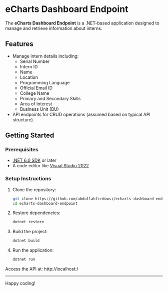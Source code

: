 # eCharts Dashboard Endpoint

The **eCharts Dashboard Endpoint** is a .NET-based application designed to manage and retrieve information about interns.

## Features

- Manage intern details including:
  - Serial Number
  - Intern ID
  - Name
  - Location
  - Programming Language
  - Official Email ID
  - College Name
  - Primary and Secondary Skills
  - Area of Interest
  - Business Unit (BU)
- API endpoints for CRUD operations (assumed based on typical API structure).

## Getting Started

### Prerequisites

- [.NET 6.0 SDK](https://dotnet.microsoft.com/download/dotnet/6.0) or later
- A code editor like [Visual Studio 2022](https://visualstudio.microsoft.com/vs/)

### Setup Instructions

1. Clone the repository:
   ```bash
   git clone https://github.com/abdullahfirdowsi/echarts-dashboard-endpoint.git
   cd echarts-dashboard-endpoint
   
2. Restore dependencies:
   ```bash
   dotnet restore
   
3. Build the project:
   ```bash
   dotnet build
   
4. Run the application:
   ```bash
   dotnet run

Access the API at: http://localhost:<port>/

---

Happy coding!
